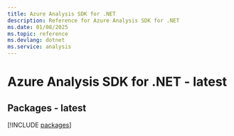 ```yaml
---
title: Azure Analysis SDK for .NET
description: Reference for Azure Analysis SDK for .NET
ms.date: 01/08/2025
ms.topic: reference
ms.devlang: dotnet
ms.service: analysis
---
```

# Azure Analysis SDK for .NET - latest
## Packages - latest
[!INCLUDE [packages](analysis-index.md)]